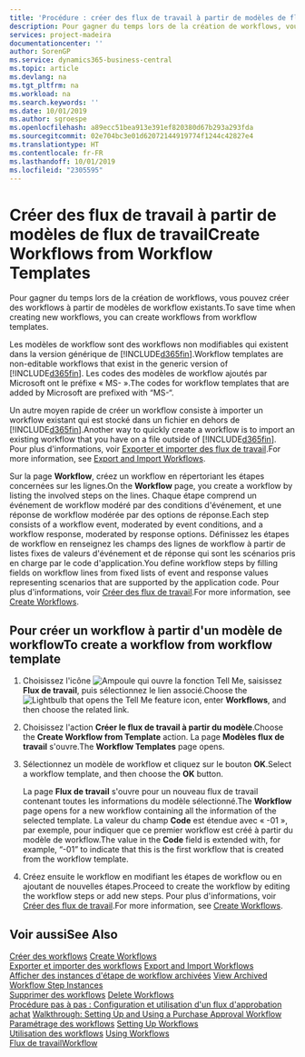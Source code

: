```yaml
---
title: 'Procédure : créer des flux de travail à partir de modèles de flux de travail | Microsoft Docs'
description: Pour gagner du temps lors de la création de workflows, vous pouvez créer des workflows à partir de modèles de workflow existants.
services: project-madeira
documentationcenter: ''
author: SorenGP
ms.service: dynamics365-business-central
ms.topic: article
ms.devlang: na
ms.tgt_pltfrm: na
ms.workload: na
ms.search.keywords: ''
ms.date: 10/01/2019
ms.author: sgroespe
ms.openlocfilehash: a89ecc51bea913e391ef820380d67b293a293fda
ms.sourcegitcommit: 02e704bc3e01d62072144919774f1244c42827e4
ms.translationtype: HT
ms.contentlocale: fr-FR
ms.lasthandoff: 10/01/2019
ms.locfileid: "2305595"
---
```

# <a name="create-workflows-from-workflow-templates"></a><span data-ttu-id="6a0f5-103">Créer des flux de travail à partir de modèles de flux de travail</span><span class="sxs-lookup"><span data-stu-id="6a0f5-103">Create Workflows from Workflow Templates</span></span>
<span data-ttu-id="6a0f5-104">Pour gagner du temps lors de la création de workflows, vous pouvez créer des workflows à partir de modèles de workflow existants.</span><span class="sxs-lookup"><span data-stu-id="6a0f5-104">To save time when creating new workflows, you can create workflows from workflow templates.</span></span>  

 <span data-ttu-id="6a0f5-105">Les modèles de workflow sont des workflows non modifiables qui existent dans la version générique de [!INCLUDE[d365fin](includes/d365fin_md.md)].</span><span class="sxs-lookup"><span data-stu-id="6a0f5-105">Workflow templates are non-editable workflows that exist in the generic version of [!INCLUDE[d365fin](includes/d365fin_md.md)].</span></span> <span data-ttu-id="6a0f5-106">Les codes des modèles de workflow ajoutés par Microsoft ont le préfixe « MS- ».</span><span class="sxs-lookup"><span data-stu-id="6a0f5-106">The codes for workflow templates that are added by Microsoft are prefixed with “MS-“.</span></span>  

 <span data-ttu-id="6a0f5-107">Un autre moyen rapide de créer un workflow consiste à importer un workflow existant qui est stocké dans un fichier en dehors de [!INCLUDE[d365fin](includes/d365fin_md.md)].</span><span class="sxs-lookup"><span data-stu-id="6a0f5-107">Another way to quickly create a workflow is to import an existing workflow that you have on a file outside of [!INCLUDE[d365fin](includes/d365fin_md.md)].</span></span> <span data-ttu-id="6a0f5-108">Pour plus d'informations, voir [Exporter et importer des flux de travail](across-how-to-export-and-import-workflows.md).</span><span class="sxs-lookup"><span data-stu-id="6a0f5-108">For more information, see [Export and Import Workflows](across-how-to-export-and-import-workflows.md).</span></span>  

<span data-ttu-id="6a0f5-109">Sur la page **Workflow**, créez un workflow en répertoriant les étapes concernées sur les lignes.</span><span class="sxs-lookup"><span data-stu-id="6a0f5-109">On the **Workflow** page, you create a workflow by listing the involved steps on the lines.</span></span> <span data-ttu-id="6a0f5-110">Chaque étape comprend un événement de workflow modéré par des conditions d'événement, et une réponse de workflow modérée par des options de réponse.</span><span class="sxs-lookup"><span data-stu-id="6a0f5-110">Each step consists of a workflow event, moderated by event conditions, and a workflow response, moderated by response options.</span></span> <span data-ttu-id="6a0f5-111">Définissez les étapes de workflow en renseignez les champs des lignes de workflow à partir de listes fixes de valeurs d'événement et de réponse qui sont les scénarios pris en charge par le code d'application.</span><span class="sxs-lookup"><span data-stu-id="6a0f5-111">You define workflow steps by filling fields on workflow lines from fixed lists of event and response values representing scenarios that are supported by the application code.</span></span> <span data-ttu-id="6a0f5-112">Pour plus d'informations, voir [Créer des flux de travail](across-how-to-create-workflows.md).</span><span class="sxs-lookup"><span data-stu-id="6a0f5-112">For more information, see [Create Workflows](across-how-to-create-workflows.md).</span></span>  

## <a name="to-create-a-workflow-from-workflow-template"></a><span data-ttu-id="6a0f5-113">Pour créer un workflow à partir d'un modèle de workflow</span><span class="sxs-lookup"><span data-stu-id="6a0f5-113">To create a workflow from workflow template</span></span>  
1.  <span data-ttu-id="6a0f5-114">Choisissez l'icône ![Ampoule qui ouvre la fonction Tell Me](media/ui-search/search_small.png "Dites-moi ce que vous voulez faire"), saisissez **Flux de travail**, puis sélectionnez le lien associé.</span><span class="sxs-lookup"><span data-stu-id="6a0f5-114">Choose the ![Lightbulb that opens the Tell Me feature](media/ui-search/search_small.png "Tell me what you want to do") icon, enter **Workflows**, and then choose the related link.</span></span>  
2.  <span data-ttu-id="6a0f5-115">Choisissez l'action **Créer le flux de travail à partir du modèle**.</span><span class="sxs-lookup"><span data-stu-id="6a0f5-115">Choose the **Create Workflow from Template** action.</span></span> <span data-ttu-id="6a0f5-116">La page **Modèles flux de travail** s'ouvre.</span><span class="sxs-lookup"><span data-stu-id="6a0f5-116">The **Workflow Templates** page opens.</span></span>  
3.  <span data-ttu-id="6a0f5-117">Sélectionnez un modèle de workflow et cliquez sur le bouton **OK**.</span><span class="sxs-lookup"><span data-stu-id="6a0f5-117">Select a workflow template, and then choose the **OK** button.</span></span>  

     <span data-ttu-id="6a0f5-118">La page **Flux de travail** s'ouvre pour un nouveau flux de travail contenant toutes les informations du modèle sélectionné.</span><span class="sxs-lookup"><span data-stu-id="6a0f5-118">The **Workflow** page opens for a new workflow containing all the information of the selected template.</span></span> <span data-ttu-id="6a0f5-119">La valeur du champ **Code** est étendue avec « -01 », par exemple, pour indiquer que ce premier workflow est créé à partir du modèle de workflow.</span><span class="sxs-lookup"><span data-stu-id="6a0f5-119">The value in the **Code** field is extended with, for example, “-01” to indicate that this is the first workflow that is created from the workflow template.</span></span>  
4.  <span data-ttu-id="6a0f5-120">Créez ensuite le workflow en modifiant les étapes de workflow ou en ajoutant de nouvelles étapes.</span><span class="sxs-lookup"><span data-stu-id="6a0f5-120">Proceed to create the workflow by editing the workflow steps or add new steps.</span></span> <span data-ttu-id="6a0f5-121">Pour plus d'informations, voir [Créer des flux de travail](across-how-to-create-workflows.md).</span><span class="sxs-lookup"><span data-stu-id="6a0f5-121">For more information, see [Create Workflows](across-how-to-create-workflows.md).</span></span>  

## <a name="see-also"></a><span data-ttu-id="6a0f5-122">Voir aussi</span><span class="sxs-lookup"><span data-stu-id="6a0f5-122">See Also</span></span>  
 <span data-ttu-id="6a0f5-123">[Créer des workflows](across-how-to-create-workflows.md) </span><span class="sxs-lookup"><span data-stu-id="6a0f5-123">[Create Workflows](across-how-to-create-workflows.md) </span></span>  
 <span data-ttu-id="6a0f5-124">[Exporter et importer des workflows](across-how-to-export-and-import-workflows.md) </span><span class="sxs-lookup"><span data-stu-id="6a0f5-124">[Export and Import Workflows](across-how-to-export-and-import-workflows.md) </span></span>  
 <span data-ttu-id="6a0f5-125">[Afficher des instances d'étape de workflow archivées](across-how-to-view-archived-workflow-step-instances.md) </span><span class="sxs-lookup"><span data-stu-id="6a0f5-125">[View Archived Workflow Step Instances](across-how-to-view-archived-workflow-step-instances.md) </span></span>  
 <span data-ttu-id="6a0f5-126">[Supprimer des workflows](across-how-to-delete-workflows.md) </span><span class="sxs-lookup"><span data-stu-id="6a0f5-126">[Delete Workflows](across-how-to-delete-workflows.md) </span></span>  
 <span data-ttu-id="6a0f5-127">[Procédure pas à pas : Configuration et utilisation d'un flux d'approbation achat](walkthrough-setting-up-and-using-a-purchase-approval-workflow.md) </span><span class="sxs-lookup"><span data-stu-id="6a0f5-127">[Walkthrough: Setting Up and Using a Purchase Approval Workflow](walkthrough-setting-up-and-using-a-purchase-approval-workflow.md) </span></span>  
 <span data-ttu-id="6a0f5-128">[Paramétrage des workflows](across-set-up-workflows.md) </span><span class="sxs-lookup"><span data-stu-id="6a0f5-128">[Setting Up Workflows](across-set-up-workflows.md) </span></span>  
 <span data-ttu-id="6a0f5-129">[Utilisation des workflows](across-use-workflows.md) </span><span class="sxs-lookup"><span data-stu-id="6a0f5-129">[Using Workflows](across-use-workflows.md) </span></span>  
 [<span data-ttu-id="6a0f5-130">Flux de travail</span><span class="sxs-lookup"><span data-stu-id="6a0f5-130">Workflow</span></span>](across-workflow.md)   
